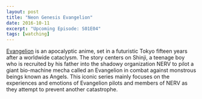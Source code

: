 ```yaml
---
layout: post
title: "Neon Genesis Evangelion"
date: 2016-10-11
excerpt: "Upcoming Episode: S01E04"
tags: [watching]
---
```


[Evangelion](https://myanimelist.net/anime/30/Neon_Genesis_Evangelion?q=neon%20g) is an apocalyptic anime, set in a futuristic Tokyo fifteen years after a worldwide cataclysm. The story centers on Shinji, a teenage boy who is recruited by his father into the shadowy organization NERV to pilot a giant bio-machine mecha called an Evangelion in combat against monstrous beings known as Angels. This iconic series mainly focuses on the experiences and emotions of Evangelion pilots and members of NERV as they attempt to prevent another catastrophe.